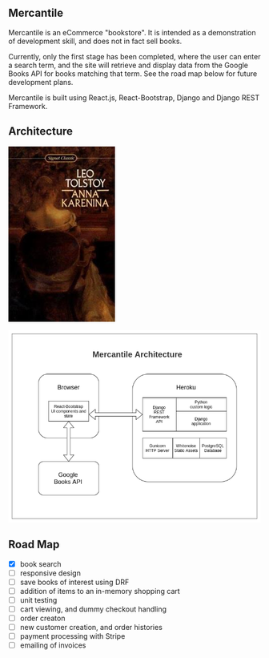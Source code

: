 ## Mercantile

Mercantile is an eCommerce "bookstore". It is intended as a demonstration of development skill, 
and does not in fact sell books.

Currently, only the first stage has been completed, where the user can enter a search term, and the site will
retrieve and display data from the Google Books API for books matching that term. See the road map below for future
development plans.

Mercantile is built using React.js, React-Bootstrap, Django and Django REST Framework. 

## Architecture

![Anna Karenina](https://raw.githubusercontent.com/katemakescode/mercantile/main/mercantile/static/mercantile/img/anna_karenina.jpg)

![Mercantile Architecture](https://raw.githubusercontent.com/katemakescode/mercantile/main/docs/mercantile_architecture.png)

## Road Map

- [X] book search
- [ ] responsive design
- [ ] save books of interest using DRF
- [ ] addition of items to an in-memory shopping cart
- [ ] unit testing
- [ ] cart viewing, and dummy checkout handling
- [ ] order creaton  
- [ ] new customer creation, and order histories
- [ ] payment processing with Stripe
- [ ] emailing of invoices